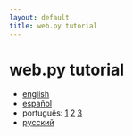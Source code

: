 ```yaml
---
layout: default
title: web.py tutorial
---
```


# web.py tutorial

* [english](http://webpy.org/tutorial)
* [español](/tutorials/es)
* português: [1](http://www.writely.com/View.aspx?docid=bbcm927cd2fmj) [2](http://www.writely.com/View.aspx?docid=bbcm927cd2fmj) [3](http://www.writely.com/View.aspx?docid=bbcm927cd2fmj)
* [pусский](http://bobuk.infogami.com/webpytrans)